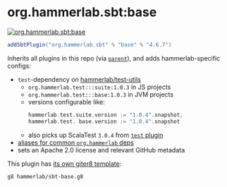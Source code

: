 # org.hammerlab.sbt:base

[![org.hammerlab.sbt:base](https://img.shields.io/badge/org.hammerlab.sbt:base-4.6.7-green.svg)](http://search.maven.org/#search%7Cga%7C1%7Cg%3A%22org.hammerlab.sbt%22%20a%3A%22base%22)

```scala
addSbtPlugin("org.hammerlab.sbt" % "base" % "4.6.7")
```

Inherits all plugins in this repo (via [`parent`](../parent)), and adds hammerlab-specific configs:

- `test`-dependency on [hammerlab/test-utils](https://github.com/hammerlab/test-utils)
  - `org.hammerlab.test:::suite:1.0.3` in JS projects
  - `org.hammerlab.test:::base:1.0.3` in JVM projects
  - versions configurable like:
    ```scala
    hammerlab.test.suite.version := "1.0.4".snapshot,
    hammerlab.test. base.version := "1.0.4".snapshot
    ```
  - also picks up ScalaTest `3.0.4` from [`test` plugin](../test)
- [aliases for common `org.hammerlab` deps](src/main/scala/org/hammerlab/sbt/plugin/HammerLab.scala#L29)
- sets an Apache 2.0 license and relevant GitHub metadata

This plugin has [its own giter8 template](https://github.com/hammerlab/sbt-base.g8):

```bash
g8 hammerlab/sbt-base.g8
```
